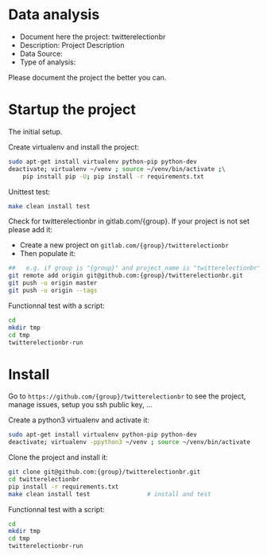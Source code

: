 # Data analysis
- Document here the project: twitterelectionbr
- Description: Project Description
- Data Source:
- Type of analysis:

Please document the project the better you can.

# Startup the project

The initial setup.

Create virtualenv and install the project:
```bash
sudo apt-get install virtualenv python-pip python-dev
deactivate; virtualenv ~/venv ; source ~/venv/bin/activate ;\
    pip install pip -U; pip install -r requirements.txt
```

Unittest test:
```bash
make clean install test
```

Check for twitterelectionbr in gitlab.com/{group}.
If your project is not set please add it:

- Create a new project on `gitlab.com/{group}/twitterelectionbr`
- Then populate it:

```bash
##   e.g. if group is "{group}" and project_name is "twitterelectionbr"
git remote add origin git@github.com:{group}/twitterelectionbr.git
git push -u origin master
git push -u origin --tags
```

Functionnal test with a script:

```bash
cd
mkdir tmp
cd tmp
twitterelectionbr-run
```

# Install

Go to `https://github.com/{group}/twitterelectionbr` to see the project, manage issues,
setup you ssh public key, ...

Create a python3 virtualenv and activate it:

```bash
sudo apt-get install virtualenv python-pip python-dev
deactivate; virtualenv -ppython3 ~/venv ; source ~/venv/bin/activate
```

Clone the project and install it:

```bash
git clone git@github.com:{group}/twitterelectionbr.git
cd twitterelectionbr
pip install -r requirements.txt
make clean install test                # install and test
```
Functionnal test with a script:

```bash
cd
mkdir tmp
cd tmp
twitterelectionbr-run
```
